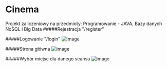 # Cinema
Projekt zaliczeniowy na przedmioty: Programowanie - JAVA, Bazy danych NoSQL i Big Data
#####Rejestracja "/register"

#####Logowanie "/login"
![image](https://user-images.githubusercontent.com/56031072/213281317-af61a157-f9bc-4929-99a3-bc9925d3fffa.png)

#####Strona główna
![image](https://user-images.githubusercontent.com/56031072/213281530-020f5956-2376-4db3-a358-1c703a4d13a8.png)

#####Wybór miejsc dla danego seansu
![image](https://user-images.githubusercontent.com/56031072/213281884-6f324213-8406-4d8e-8c93-37a2e5e4e0c5.png)
